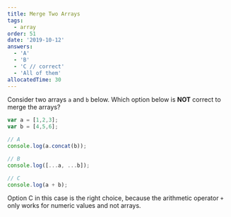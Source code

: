 ```yaml
---
title: Merge Two Arrays
tags:
  - array
order: 51
date: '2019-10-12'
answers: 
  - 'A'
  - 'B'
  - 'C // correct'
  - 'All of them'
allocatedTime: 30
---
```


Consider two arrays `a` and `b` below. Which option below is **NOT** correct to merge the arrays? 

```javascript
var a = [1,2,3];
var b = [4,5,6];

// A 
console.log(a.concat(b));    

// B
console.log([...a, ...b]);   

// C
console.log(a + b);
```



<!-- explanation -->

Option C in this case is the right choice, because the arithmetic operator `+` only works for numeric values and not arrays. 

